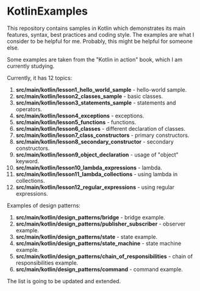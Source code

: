 # KotlinExamples

This repository contains samples in Kotlin which demonstrates its main features, syntax, best practices and coding style.
The examples are what I consider to be helpful for me. Probably, this might be helpful for someone else.

Some examples are taken from the "Kotlin in action" book, which I am currently studying. 

Currently, it has 12 topics:

1. **src/main/kotlin/lesson1_hello_world_sample** - hello-world sample.
2. **src/main/kotlin/lesson2_classes_sample** - basic classes.
3. **src/main/kotlin/lesson3_statements_sample** - statements and operators.
4. **src/main/kotlin/lesson4_exceptions** - exceptions.
5. **src/main/kotlin/lesson5_functions** - functions.
6. **src/main/kotlin/lesson6_classes** - different declaration of classes.
7. **src/main/kotlin/lesson7_class_constructors** - primary constructors.
8. **src/main/kotlin/lesson8_secondary_constructor** - secondary constructors.
9. **src/main/kotlin/lesson9_object_declaration** - usage of "object" keyword.
10. **src/main/kotlin/lesson10_lambda_expressions** - lambda.
11. **src/main/kotlin/lesson11_lambda_collections** - using lambda in collections.
12. **src/main/kotlin/lesson12_regular_expressions** - using regular expressions.

Examples of design patterns:

1. **src/main/kotlin/design_patterns/bridge** - bridge example.
2. **src/main/kotlin/design_patterns/publisher_subscriber** - observer example.
3. **src/main/kotlin/design_patterns/state** - state example.
4. **src/main/kotlin/design_patterns/state_machine** - state machine example.
5. **src/main/kotlin/design_patterns/chain_of_responsibilities** - chain of responsibilities example.
6. **src/main/kotlin/design_patterns/command** - command example.

The list is going to be updated and extended.